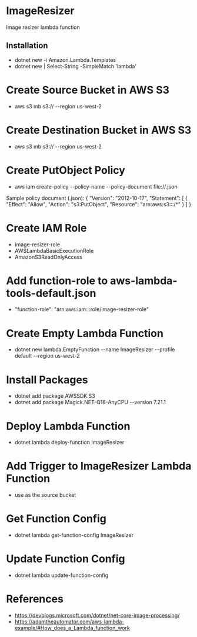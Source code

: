 # ImageResizer
Image resizer lambda function


## Installation
  - dotnet new -i Amazon.Lambda.Templates
  - dotnet new | Select-String -SimpleMatch 'lambda'


# Create Source Bucket in AWS S3
  - aws s3 mb s3://<source bucket> --region us-west-2


# Create Destination Bucket in AWS S3
  - aws s3 mb s3://<destination bucket> --region us-west-2


# Create PutObject Policy
  - aws iam create-policy --policy-name <policy document> --policy-document file://<filename>.json

  Sample policy document (<filename>.json):
  {
  "Version": "2012-10-17",
    "Statement": [
      {
        "Effect": "Allow",
        "Action": "s3:PutObject",
        "Resource": "arn:aws:s3:::<destination bucket>/*"
      }
    ]
 }


# Create IAM Role
  - image-resizer-role
  - AWSLambdaBasicExecutionRole
  - AmazonS3ReadOnlyAccess


# Add function-role to aws-lambda-tools-default.json
  - "function-role": "arn:aws:iam::<account>:role/image-resizer-role"


# Create Empty Lambda Function
  - dotnet new lambda.EmptyFunction --name ImageResizer --profile default --region us-west-2


# Install Packages
  - dotnet add package AWSSDK.S3
  - dotnet add package Magick.NET-Q16-AnyCPU --version 7.21.1


# Deploy Lambda Function
  - dotnet lambda deploy-function ImageResizer


# Add Trigger to ImageResizer Lambda Function
  - use <source bucket> as the source bucket


# Get Function Config
  - dotnet lambda get-function-config ImageResizer


# Update Function Config
  - dotnet lambda update-function-config


# References
  - https://devblogs.microsoft.com/dotnet/net-core-image-processing/
  - https://adamtheautomator.com/aws-lambda-example/#How_does_a_Lambda_function_work
